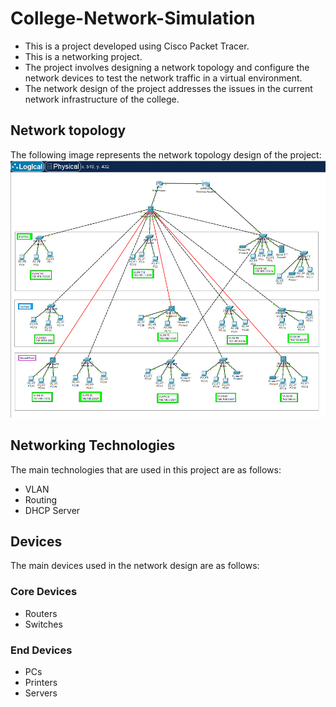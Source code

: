 # College-Network-Simulation
- This is a project developed using Cisco Packet Tracer. 
- This is a networking project. 
- The project involves designing a network topology and configure the network devices to test the network traffic in a virtual environment. 
- The network design of the project addresses the issues in the current network infrastructure of the college.

## Network topology
The following image represents the network topology design of the project:
<img src="topology.png" alt="Network topology design"/>

## Networking Technologies
The main technologies that are used in this project are as follows:

- VLAN
- Routing
- DHCP Server

## Devices
The main devices used in the network design are as follows:

### Core Devices
- Routers
- Switches

### End Devices
- PCs
- Printers
- Servers
